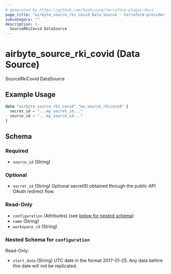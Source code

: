 ```yaml
---
# generated by https://github.com/hashicorp/terraform-plugin-docs
page_title: "airbyte_source_rki_covid Data Source - terraform-provider-airbyte"
subcategory: ""
description: |-
  SourceRkiCovid DataSource
---
```


# airbyte_source_rki_covid (Data Source)

SourceRkiCovid DataSource

## Example Usage

```terraform
data "airbyte_source_rki_covid" "my_source_rkicovid" {
  secret_id = "...my_secret_id..."
  source_id = "...my_source_id..."
}
```

<!-- schema generated by tfplugindocs -->
## Schema

### Required

- `source_id` (String)

### Optional

- `secret_id` (String) Optional secretID obtained through the public API OAuth redirect flow.

### Read-Only

- `configuration` (Attributes) (see [below for nested schema](#nestedatt--configuration))
- `name` (String)
- `workspace_id` (String)

<a id="nestedatt--configuration"></a>
### Nested Schema for `configuration`

Read-Only:

- `start_date` (String) UTC date in the format 2017-01-25. Any data before this date will not be replicated.


